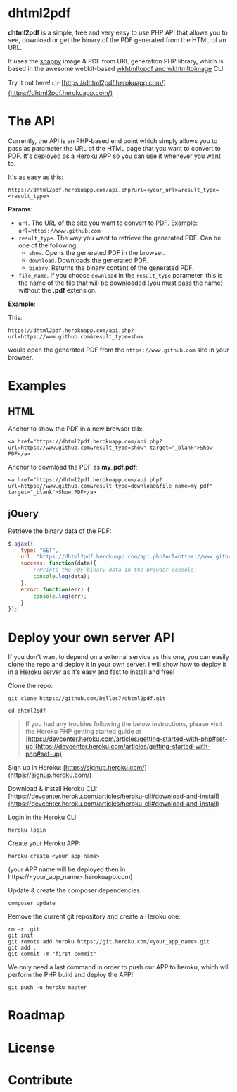 
# dhtml2pdf

**dhtml2pdf** is a simple, free and very easy to use PHP API that allows you to
see, download or get the binary of the PDF generated from the HTML of an URL.

It uses the [snappy](https://github.com/knplabs/snappy) image & PDF from URL generation PHP library,
which is based in the awesome webkit-based [wkhtmltopdf and wkhtmltoimage](https://wkhtmltopdf.org/) CLI.


Try it out here! :point_right: [https://dhtml2pdf.herokuapp.com/](https://dhtml2pdf.herokuapp.com/)

# The API

Currently, the API is an PHP-based end point which simply
allows you to pass as parameter the URL of the HTML page that you want
to convert to PDF. It's deployed as a [Heroku](https://www.heroku.com/home)
APP so you can use it whenever you want to.

It's as easy as this:

```
https://dhtml2pdf.herokuapp.com/api.php?url=<your_url>&result_type=<result_type>
```

**Params**:

* `url`. The URL of the site you want to convert to PDF. Example: `url=https://www.github.com`
* `result_type`. The way you want to retrieve the generated PDF. Can be
one of the following:
    * `show`. Opens the generated PDF in the browser.
    * `download`. Downloads the generated PDF.
    * `binary`. Returns the binary content of the generated PDF.
* `file_name`. If you choose `download` in the `result_type` parameter,
this is the name of the file that will be downloaded (you must pass the name)
without the **.pdf** extension.

**Example**:

This:
```
https://dhtml2pdf.herokuapp.com/api.php?url=https://www.github.com&result_type=show
```

would open the generated PDF from the `https://www.github.com` site in your browser.

# Examples

## HTML

Anchor to show the PDF in a new browser tab:
```
<a href="https://dhtml2pdf.herokuapp.com/api.php?url=https://www.github.com&result_type=show" target="_blank">Show PDF</a>
```

Anchor to download the PDF as **my_pdf.pdf**:
```
<a href="https://dhtml2pdf.herokuapp.com/api.php?url=https://www.github.com&result_type=download&file_name=my_pdf" target="_blank">Show PDF</a>
```

## jQuery

Retrieve the binary data of the PDF:
```javascript
$.ajax({
    type: "GET",
    url: "https://dhtml2pdf.herokuapp.com/api.php?url=https://www.github.com&&result_type=binary",
    success: function(data){
        //Prints the PDF binary data in the browser console
        console.log(data);
    },
    error: function(err) {
        console.log(err);
    }
});
```

# Deploy your own server API

If you don't want to depend on a external service as this one, you
can easily clone the repo and deploy it in your own server. I will show
how to deploy it in a [Heroku](https://www.heroku.com/home) server as it's easy and fast to install and free!

Clone the repo:

```shell
git clone https://github.com/Dellos7/dhtml2pdf.git
```

```shell
cd dhtml2pdf
```

> If you had any troubles following the below instructions, please visit the
Heroku PHP getting started guide at [https://devcenter.heroku.com/articles/getting-started-with-php#set-up](https://devcenter.heroku.com/articles/getting-started-with-php#set-up)

Sign up in Heroku: [https://signup.heroku.com/](https://signup.heroku.com/)

Download & install Heroku CLI: [https://devcenter.heroku.com/articles/heroku-cli#download-and-install](https://devcenter.heroku.com/articles/heroku-cli#download-and-install)

Login in the Heroku CLI:

```shell
heroku login
```

Create your Heroku APP:

```shell
heroku create <your_app_name>
```

(your APP name will be deployed then in https://<your_app_name>.herokuapp.com)

Update & create the composer dependencies:

```shell
composer update
```

Remove the current git repository and create a Heroku one:

```shell
rm -r .git
git init
git remote add heroku https://git.heroku.com/<your_app_name>.git
git add .
git commit -m "first commit"
```

We only need a last command in order to push our APP to heroku, which
will perform the PHP build and deploy the APP!

```shell
git push -u heroku master
```

# Roadmap

# License

# Contribute